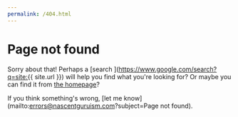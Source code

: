 ```yaml
---
permalink: /404.html
---
```

# Page not found

Sorry about that! Perhaps a [search
](https://www.google.com/search?q=site:{{ site.url }}) will
help you find what you're looking for? Or maybe you can find it from
[the homepage](/)?

If you think something's wrong,
[let me know](mailto:errors@nascentguruism.com?subject=Page not found).
